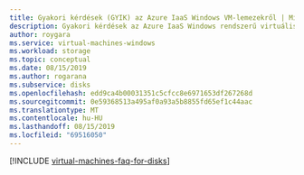 ```yaml
---
title: Gyakori kérdések (GYIK) az Azure IaaS Windows VM-lemezekről | Microsoft Docs
description: Gyakori kérdések az Azure IaaS Windows rendszerű virtuális gépekről és prémium szintű lemezekről (felügyelt és nem felügyelt)
author: roygara
ms.service: virtual-machines-windows
ms.workload: storage
ms.topic: conceptual
ms.date: 08/15/2019
ms.author: rogarana
ms.subservice: disks
ms.openlocfilehash: edd9ca4b00031351c5cfcc8e6971653df267268d
ms.sourcegitcommit: 0e59368513a495af0a93a5b8855fd65ef1c44aac
ms.translationtype: MT
ms.contentlocale: hu-HU
ms.lasthandoff: 08/15/2019
ms.locfileid: "69516050"
---
```

[!INCLUDE [virtual-machines-faq-for-disks](../../../includes/virtual-machines-faq-for-disks.md)]
